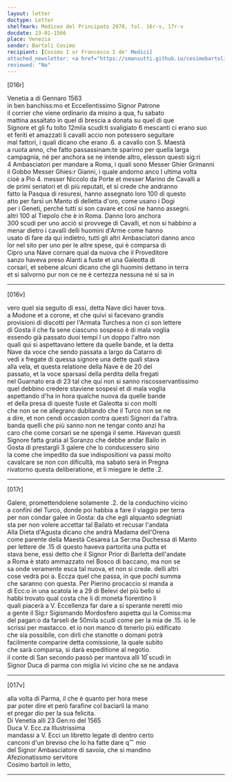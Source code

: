 ```yaml
---
layout: letter
doctype: Letter
shelfmark: Mediceo del Principato 2978, fol. 16r-v, 17r-v
docdate: 23-01-1566
place: Venezia
sender: Bartoli Cosimo
recipient: [Cosimo I or Francesco I de' Medici]
attached_newsletter: <a href="https://smansutti.github.io/cosimobartoli/texts/3079_104/">3079_104</a>
reviewed: "No"
---
```


[016r]  
  
  
Venetia a di Gennaro 1563  
in ben banchiss:mo et Eccellentissimo Signor Patrone  
il corrier che viene ordinario da misino a qua, fu sabato  
mattina assaltato in quel di brescia a donata su quel di que  
Signore et gli fu tolto 12mila scudi:ti svaligiato 6 mescanti ci erano suo  
et feriti et amazzati li cavalli accio non potessero seguitare  
mal fattori, i quali dicano che erano .6. a cavallo con S. Maestà  
a ruota anno, che fatto passassinam:te sparirno per quella larga  
campagnia, né per anchora se ne intende altro, elesson questi sig:ri  
4 Ambasciatori per mandare a Roma, i quali sono Messer Ghier Grimanni  
il Gobbo Messer Ghies:r Gianni, i quale andorno anco l ultima volta  
cioè a Pio 4. messer Niccolo da Porte et messer Marino de Cavalli a  
de primi senatori et di più reputati, et si crede che andranno  
fatto la Pasqua di resuresi, hanno assegnato loro 100 di questo  
atto per farsi un Manto di delletta d'oro, come usano i Dogi  
per i Geneti, perché tutti si son cavare et così ne hanno assegni.  
altri 100 al Tiepolo che è in Roma. Danno loro anchora  
300 scudi per uno acciò si provvege di Cavalli, et non si habbino a  
menar dietro i cavalli delli huomini d'Arme come hanno  
usato di fare da qui indietro, tutti gli altri Ambasciatori danno anco  
lor nel sito per uno per le altre spese, qui è comparsa di  
Cipro una Nave cornare qual da nuova che il Proveditore  
sanzo haveva preso Alanti a fuste et una Galeotta di  
corsari, et sebene alcuni dicano che gli huomini dettano in terra  
et si salvorno pur non ce ne è certezza nessuna né si sa in  
  
---  

[016v]  
  
  
vero quel sia seguito di essi, detta Nave dici haver tova.  
a Modone et a corone, et che quivi si facevano grandis  
provisioni di discotti per l'Armata Turches:a non ci son lettere  
di Gosta il che fa sene ciascuno sospeso è di mala voglia  
essendo già passato duoi tempi l un doppo l'altro non  
quali qui si aspettavano lettere da quelle bande, et la detta  
Nave da voce che sendo passata a largo da Catarro di  
vedi x fregate di quessa signore una dette quali stava  
alla vela, et questa relatione della Nave è de 20 del  
passato, et la voce sparsasi della perdita della fregati  
nel Guarnato era di 23 tal che qui non si sanno riscosservantissimo  
quel debbino credere staviene sospesi et di mala voglia  
aspettando d'ha in hora qualche nuova da quelle bande  
et della presa di queste fuste et Galeotta si con molti  
che non se ne allegrano dubitando che il Turco non se ne  
a dire, et non cendi occasion contra questi Signori da l'altra.  
banda quelli che più sanno non ne tengar conto anzi ha  
caro che come corsari se ne spenga il seme. Havevan questi  
Signore fatta gratia al Soranzo che debbe andar Bailo in  
Gosta di prestargli 3 galere che lo conducessero sino  
la come che impedito da sue indispositioni va passi molto  
cavalcare se non con dificultà, ma sabato sera in Pregna  
rivatorno questa deliberatione, et li miegare le dette .2.  
  
---  

[017r]  
  
  
Galere, promettendolene solamente .2. de la conduchino vicino  
a confini del Turco, donde poi habbia a fare il viaggio per terra  
per non condar galee in Gosta: da che egli alquanto sdegniati  
sta per non volere accettar tal Bailato et recusar l'andata  
Alla Dieta d'Agusta dicano che andrà Madama dell'Orena  
come parente della Maestà Cesarea La Ser:ma Duchessa di Manto  
per lettere de .15 di questo haveva partorita una putta et  
stava bene, essi detto che il Signor Prior di Barletta dell'andate  
a Roma è stato ammazzato nel Bosco di baccano, ma non se  
sa onde veramente esca tal nuova, et non si crede. delli altri  
cose vedrà poi a. Eccza quel che passa, in que pochi summa  
che saranno con questa. Per Pierino procaccio si manda a  
di Ecc:o in una scatola le a 29 di Belevi del più bello si  
habbi trovato qual costa che li di moneta fiorentino li  
quali piacerà a V. Eccellenza far dare a si sperante neretti mio  
a gente il Sig:r Sigismando Mordosfero aspetta qui la Comiss:ma  
del pagan:o da farseli de 50mila scudi come per la mia de .15. io le  
scrissi per mastacco. et io non manco di tenerlo più edificato  
che sia possibile, con dirli che stanotte o domani potrà  
facilmente comparire detta comissione, la quale subito  
che sarà comparsa, si darà espeditione al negotio.  
il conte di San secondo passò per mantova alli 10̅ scudi in  
Signor Duca di parma con miglia ivi vicino che se ne andava  
  
---  

[017v]  
  
  
alla volta di Parma, il che è quanto per hora mese  
par poter dire et però farafine col baciarli la mano  
et pregar dio per la sua felicita.  
Di Venetia alli 23 Gen:ro del 1565  
Duca V. Ecc.za Illustrissima  
mandassi a V. Ecci un libretto legate di dentro certo  
canconi d'un breviso che lo ha fatte dare q⁀ mio  
del Signor Ambasciatore di savoia, che si mandino  
Afezionatissmo servitore  
Cosimo bartoli in letto,  
  
---  

